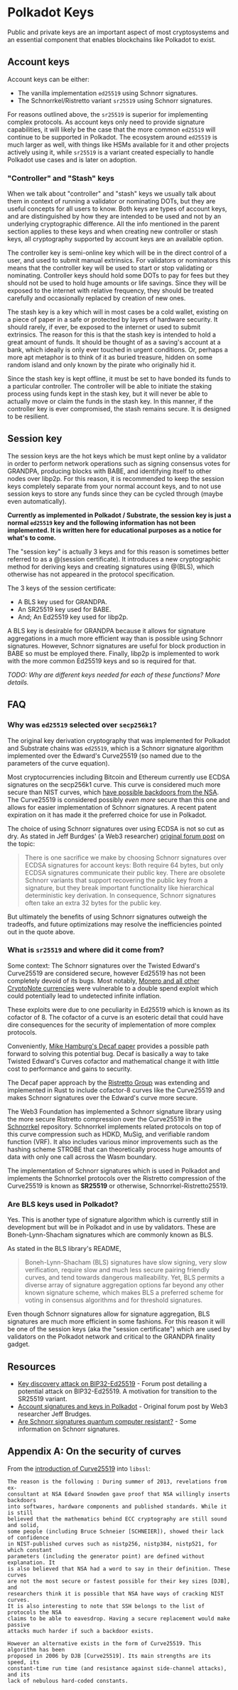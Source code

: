 # Polkadot Keys

Public and private keys are an important aspect of most cryptosystems and an essential component that enables blockchains like Polkadot to exist.

## Account keys

Account keys can be either:

- The vanilla implementation `ed25519` using Schnorr signatures.
- The Schnorrkel/Ristretto variant `sr25519` using Schnorr signatures.

For reasons outlined above, the `sr25519` is superior for implementing complex protocols. As account keys only need to provide signature capabilities, it will likely be the case that the more common `ed25519` will continue to be supported in Polkadot. The ecosystem around `ed25519` is much larger as well, with things like HSMs available for it and other projects actively using it, while `sr25519` is a variant created especially to handle Polkadot use cases and is later on adoption. 

### "Controller" and "Stash" keys

When we talk about "controller" and "stash" keys we usually talk about them in context of running a validator or nominating DOTs, but they are useful concepts for all users to know. Both keys are types of account keys, and are distinguished by how they are intended to be used and not by an underlying cryptographic difference. All the info mentioned in the parent section applies to these keys and when creating new controller or stash keys, all cryptography supported by account keys are an available option.

The controller key is semi-online key which will be in the direct control of a user, and used to submit manual extrinsics. For validators or nominators this means that the controller key will be used to start or stop validating or nominating. Controller keys should hold some DOTs to pay for fees but they should not be used to hold huge amounts or life savings. Since they will be exposed to the internet with relative frequency, they should be treated carefully and occasionally replaced by creation of new ones.

The stash key is a key which will in most cases be a cold wallet, existing on a piece of paper in a safe or protected by layers of hardware security. It should rarely, if ever, be exposed to the internet or used to submit extrinsics. The reason for this is that the stash key is intended to hold a great amount of funds. It should be thought of as a saving's account at a bank, which ideally is only ever touched in urgent conditions. Or, perhaps a more apt metaphor is to think of it as buried treasure, hidden on some random island and only known by the pirate who originally hid it. 

Since the stash key is kept offline, it must be set to have bonded its funds to a particular controller. The controller will be able to initiate the staking process using funds kept in the stash key, but it will never be able to actually move or claim the funds in the stash key. In this manner, if the controller key is ever compromised, the stash remains secure. It is designed to be resilient.

## Session key

The session keys are the hot keys which be must kept online by a validator in order to perform network operations such as signing consensus votes for GRANDPA, producing blocks with BABE, and identifying itself to other nodes over libp2p. For this reason, it is recommended to keep the session keys completely separate from your normal account keys, and to not use session keys to store any funds since they can be cycled through (maybe even automatically).

**Currently as implemented in Polkadot / Substrate, the session key is just a normal `ed25519` key and the following information has not been implemented. It is written here for educational purposes as a notice for what's to come.**

The "session key" is actually 3 keys and for this reason is sometimes better referred to as a @(session certificate). It introduces a new cryptographic method for deriving keys and creating signatures using @(BLS), which otherwise has not appeared in the protocol specification.

The 3 keys of the session certificate:

- A BLS key used for GRANDPA.
- An SR25519 key used for BABE.
- And; An Ed25519 key used for libp2p.

A BLS key is desirable for GRANDPA because it allows for signature aggregations in a much more efficient way than is possible using Schnorr signatures. However, Schnorr signatures are useful for block production in BABE so must be employed there. Finally, libp2p is implemented to work with the more common Ed25519 keys and so is required for that.

_TODO: Why are different keys needed for each of these functions? More details._

## FAQ

### Why was `ed25519` selected over `secp256k1`?

The original key derivation cryptography that was implemented for Polkadot and Substrate chains was `ed25519`, which is a Schnorr signature algorithm implemented over the Edward's Curve25519 (so named due to the parameters of the curve equation). 

Most cryptocurrencies including Bitcoin and Ethereum currently use ECDSA signatures on the secp256k1 curve. This curve is considered much more secure than NIST curves, which [have possible backdoors from the NSA](#appendix-a-on-the-security-of-curves). The Curve25519 is considered possibly _even more_ secure than this one and allows for easier implementation of Schnorr signatures. A recent patent expiration on it has made it the preferred choice for use in Polkadot. 

The choice of using Schnorr signatures over using ECDSA is not so cut as dry. As stated in Jeff Burdges' (a Web3 researcher) [original forum post](https://forum.web3.foundation/t/account-signatures-and-keys-in-polkadot/70/2) on the topic:

> There is one sacrifice we make by choosing Schnorr signatures over ECDSA signatures for account keys: Both require 64 bytes, but only ECDSA signatures communicate their public key. There are obsolete Schnorr variants that support recovering the public key from a signature, but they break important functionality like hierarchical deterministic key derivation. In consequence, Schnorr signatures often take an extra 32 bytes for the public key.

But ultimately the benefits of using Schnorr signatures outweigh the tradeoffs, and future optimizations may resolve the inefficiencies pointed out in the quote above.

### What is `sr25519` and where did it come from?

Some context: The Schnorr signatures over the Twisted Edward's Curve25519 are considered secure, however Ed25519 has not been completely devoid of its bugs. Most notably, [Monero and all other CryptoNote currencies](https://www.getmonero.org/2017/05/17/disclosure-of-a-major-bug-in-cryptonote-based-currencies.html) were vulnerable to a double spend exploit which could potentially lead to undetected infinite inflation. 

These exploits were due to one peculiarity in Ed25519 which is known as its cofactor of 8. The cofactor of a curve is an esoteric detail that could have dire consequences for the security of implementation of more complex protocols. 

Conveniently, [Mike Hamburg's Decaf paper](https://www.shiftleft.org/papers/decaf/index.xhtml) provides a possible path forward to solving this potential bug. Decaf is basically a way to take Twisted Edward's Curves cofactor and mathematical change it with little cost to performance and gains to security.

The Decaf paper approach by the [Ristretto Group](https://ristretto.group/) was extending and implemented in Rust to include cofactor-8 curves like the Curve25519 and makes Schnorr signatures over the Edward's curve more secure. 

The Web3 Foundation has implemented a Schnorr signature library using the more secure Ristretto compression over the Curve25519 in the [Schnorrkel](https://github.com/w3f/schnorrkel) repository. Schnorrkel implements related protocols on top of this curve compression such as HDKD, MuSig, and verifiable random function (VRF). It also includes various minor improvements such as the hashing scheme STROBE that can theoretically process huge amounts of data with only one call across the Wasm boundary.

The implementation of Schnorr signatures which is used in Polkadot and implements the Schnorrkel protocols over the Ristretto compression of the Curve25519 is known as **SR25519** or otherwise, Schnorrkel-Ristretto25519. 

### Are BLS keys used in Polkadot?

Yes. This is another type of signature algorithm which is currently still in development but will be in Polkadot and in use by validators. These are Boneh-Lynn-Shacham signatures which are commonly known as BLS.

As stated in the BLS library's README,

> Boneh-Lynn-Shacham (BLS) signatures have slow signing, very slow verification, require slow and much less secure pairing friendly curves, and tend towards dangerous malleability. Yet, BLS permits a diverse array of signature aggregation options far beyond any other known signature scheme, which makes BLS a preferred scheme for voting in consensus algorithms and for threshold signatures.

Even though Schnorr signatures allow for signature aggregation, BLS signatures are much more efficient in some fashions. For this reason it will be one of the session keys (aka the "session certificate") which are used by validators on the Polkadot network and critical to the GRANDPA finality gadget.

## Resources

- [Key discovery attack on BIP32-Ed25519](https://forum.web3.foundation/t/key-recovery-attack-on-bip32-ed25519/44) - Forum post detailing a potential attack on BIP32-Ed25519. A motivation for transition to the SR25519 variant. 
- [Account signatures and keys in Polkadot](https://forum.web3.foundation/t/account-signatures-and-keys-in-polkadot/70) - Original forum post by Web3 researcher Jeff Brudges.
- [Are Schnorr signatures quantum computer resistant?](https://bitcoin.stackexchange.com/a/57977l) - Some information on Schnorr signatures.

## Appendix A: On the security of curves

From the [introduction of Curve25519](https://git.libssh.org/projects/libssh.git/tree/doc/curve25519-sha256@libssh.org.txt#n10) into `libssl`:

```
The reason is the following : During summer of 2013, revelations from ex-
consultant at NSA Edward Snowden gave proof that NSA willingly inserts backdoors
into softwares, hardware components and published standards. While it is still
believed that the mathematics behind ECC cryptography are still sound and solid,
some people (including Bruce Schneier [SCHNEIER]), showed their lack of confidence
in NIST-published curves such as nistp256, nistp384, nistp521, for which constant
parameters (including the generator point) are defined without explanation. It
is also believed that NSA had a word to say in their definition. These curves
are not the most secure or fastest possible for their key sizes [DJB], and
researchers think it is possible that NSA have ways of cracking NIST curves.
It is also interesting to note that SSH belongs to the list of protocols the NSA
claims to be able to eavesdrop. Having a secure replacement would make passive
attacks much harder if such a backdoor exists.

However an alternative exists in the form of Curve25519. This algorithm has been
proposed in 2006 by DJB [Curve25519]. Its main strengths are its speed, its
constant-time run time (and resistance against side-channel attacks), and its
lack of nebulous hard-coded constants.
```
